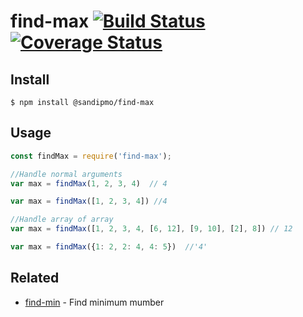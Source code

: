 # find-max [![Build Status](https://api.travis-ci.com/smondal/find-max.svg?branch=master)](https://travis-ci.com/smondal/find-max) [![Coverage Status](https://coveralls.io/repos/github/smondal/find-max/badge.svg?branch=master)](https://coveralls.io/github/smondal/find-max?branch=master)


## Install

```
$ npm install @sandipmo/find-max
```


## Usage

```js
const findMax = require('find-max');

//Handle normal arguments
var max = findMax(1, 2, 3, 4)  // 4

var max = findMax([1, 2, 3, 4]) //4

//Handle array of array
var max = findMax([1, 2, 3, 4, [6, 12], [9, 10], [2], 8]) // 12

var max = findMax({1: 2, 2: 4, 4: 5})  //'4'


```


## Related

- [find-min](https://github.com/smondal/find-min) - Find minimum mumber
